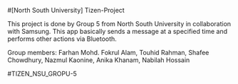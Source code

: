 #[North South University] Tizen-Project

This project is done by Group 5 from North South University in collaboration with Samsung. 
This app basically sends a message at a specified time and performs other actions via Bluetooth.

Group members: Farhan Mohd. Fokrul Alam, Touhid Rahman, Shafee Chowdhury, Nazmul Kaonine, Anika Khanam, Nabilah Hossain

#TIZEN_NSU_GROPU-5
